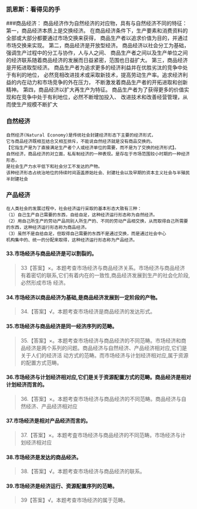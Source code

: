 ### 凯恩斯：看得见的手

###商品经济：
    商品经济作为自然经济的对应物，具有与自然经济不同的特征：
    第一，商品经济本质上是交换经济。
        在商品经济条件下，生产要素和消费资料的全部或大部分都要通过市场交换来获得，
        商品生产者以追求价值为目的，并通过市场交换来实现。
    第二，商品经济是开放型经济。
        商品经济以社会分工为基础，强调生产过程中的分工与协作，人与人之间、
        商品生产者之间以及生产单位之间的经济联系随着商品经济的发展而日益紧密，范围也日益扩大。
    第三，商品经济是开拓进取型经济。
        商品生产者为追求更多的经济利益并在优胜劣汰的竞争中处于有利的地位，
        必然竞相改进技术或采取新技术，提高劳动生产率。追求经济利益的内在动力和市场竞争的外在压力，
        不断激发着商品生产者的开拓进取和创新精神。
    第四，商品经济以扩大再生产为特征。
        商品生产者为了获得更多的价值实现和在竞争中处于有利地位，必然不断增加投入、
        改进技术和改善经营管理，从而使生产规模不断扩大

### 自然经济
    自然经济(Natural Economy)是传统社会封建经济形态下主要的经济形式，
    它与商品经济既相互结合又相互排斥，不能说自然经济就是没有商品交换的。
    【它指生产是为了直接满足生产者个人或经济单位的需要，而不是为了交换的经济形式】。
    自然经济，商品经济的对立面，私有制经济的一种表现。是存在于市场范围较小时期的一种经济形态，
    是社会生产力水平低下和社会分工不发达的产物。
    该种经济形态占统治地位的持续时间涵盖原始社会、封建社会以及早期的资本主义社会与半殖民半封建社会

### 产品经济
    在人类社会的发展过程中，社会经济运行采取的基本形态大致有三种：
    （1）自己生产自己需要的东西，自给自足，这种经济运行形态称为自然经济。
    （2）用自己所生产的劳动产品同别人所生产的、不同的劳动产品相交换，从而取得自己所需要的东西，这种经济运行形态称为商品经济。
    （3）虽然不是自给自足，但取得自己需要的东西不是通过交换，而是通过社会中心
    机构集中的、统一的分配来取得，这种经济运行形态称为产品经济。

#### 33.市场经济与商品经济是可以割裂的。
>   33【答案】×。本题考查市场经济与商品经济关系。市场经济与商品经济
    有着密切的联系,它们有着内在的一致性,商品经济发展到生产的社会化阶段,必然形成市场
    经济。

#### 34.市场经济以商品经济为基础,是商品经济发展到一定阶段的产物。
>   34.【答案】√。本题考查市场经济是商品经济的发达形式。

#### 35.市场经济与商品经济是同一经济序列的范畴。
>   35.【答案】×。本题考查市场经济与商品经济的不同范畴。市场经济和商
    品经济是两个系列的问题。商品经济与自然经济、产品经济相对应,它们是关于人们的经济活
    动方式的范畴。而市场经济与计划经济相对应,属于资源的配置方式范畴。    

#### 36.市场经济与计划经济相对应,它们是关于资源配置方式的范畴。商品经济是相对计划经济而言的。
>   36.【答案】×。本题考查市场经济与商品经济的不同范畴。商品经济与自
    然经济、产品经济相对应

#### 37.市场经济是相对产品经济而言的。
>   37.【答案】×。本题考査市场经济与商品经济的不同范畴。市场经济与计
    划经济相对应

#### 38.市场经济是发达的商品经济。
>   38.【答案】√。本题考查市场经济与商品经济的联系。

#### 39.市场经济是经济运行、资源配置序列的范畴。
>   39【答案】√。本题考查市场经济的属于范畴。














